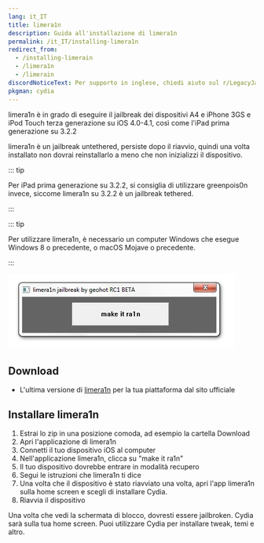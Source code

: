 ```yaml
---
lang: it_IT
title: limera1n
description: Guida all'installazione di limera1n
permalink: /it_IT/installing-limera1n
redirect_from:
  - /installing-limerain
  - /limera1n
  - /limerain
discordNoticeText: Per supporto in inglese, chiedi aiuto sul r/LegacyJailbreak [Discord Server](http://discord.legacyjailbreak.com/).
pkgman: cydia
---
```


limera1n è in grado di eseguire il jailbreak dei dispositivi A4 e iPhone 3GS e iPod Touch terza generazione su iOS 4.0-4.1, così come l'iPad prima generazione su 3.2.2

limera1n è un jailbreak untethered, persiste dopo il riavvio, quindi una volta installato non dovrai reinstallarlo a meno che non inizializzi il dispositivo.

::: tip

Per iPad prima generazione su 3.2.2, si consiglia di utilizzare <router-link to="/it_IT/installing-greenpois0n">greenpois0n</router-link> invece, siccome limera1n su 3.2.2 è un jailbreak tethered.

:::

::: tip

Per utilizzare limera1n, è necessario un computer Windows che esegue Windows 8 o precedente, o macOS Mojave o precedente.

:::

![Uno screenshot di limera1n](/assets/images/limera1n.png)

## Download

- L'ultima versione di [limera1n](http://limera1n.com/) per la tua piattaforma dal sito ufficiale

## Installare limera1n

1. Estrai lo zip in una posizione comoda, ad esempio la cartella Download
1. Apri l'applicazione di limera1n
1. Connetti il tuo dispositivo iOS al computer
1. Nell'applicazione limera1n, clicca su "make it ra1n"
1. Il tuo dispositivo dovrebbe entrare in modalità recupero
1. Segui le istruzioni che limera1n ti dice
1. Una volta che il dispositivo è stato riavviato una volta, apri l'app limera1n sulla home screen e scegli di installare Cydia.
1. Riavvia il dispositivo

Una volta che vedi la schermata di blocco, dovresti essere jailbroken. Cydia sarà sulla tua home screen. Puoi utilizzare Cydia per installare <router-link to="/it_IT/faq/#what-are-tweaks">tweak</router-link>, temi e altro.
